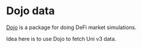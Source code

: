 # Dojo data

[Dojo](https://dojo.compasslabs.ai/tutorial/environments/UniswapV3) is a package for doing DeFi market simulations.

Idea here is to use Dojo to fetch Uni v3 data.